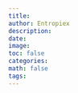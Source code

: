 ```yaml
---
title: 
author: Entropiex
description: 
date: 
image: 
toc: false
categories: 
math: false
tags:
---
```

